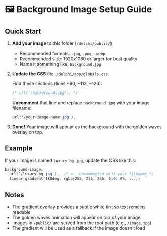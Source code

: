 # 🖼️ Background Image Setup Guide

## Quick Start

1. **Add your image** to this folder (`/delphi/public/`)
   - Recommended formats: `.jpg`, `.png`, `.webp`
   - Recommended size: 1920x1080 or larger for best quality
   - Name it something like: `background.jpg`

2. **Update the CSS** file: `/delphi/app/globals.css`
   
   Find these sections (lines ~90, ~113, ~126):
   ```css
   /* url('/background.jpg'), */
   ```
   
   **Uncomment** that line and replace `background.jpg` with your image filename:
   ```css
   url('/your-image-name.jpg'),
   ```

3. **Done!** Your image will appear as the background with the golden waves overlay on top.

## Example

If your image is named `luxury-bg.jpg`, update the CSS like this:

```css
background-image: 
  url('/luxury-bg.jpg'),  /* <-- Uncommented with your filename */
  linear-gradient(180deg, rgba(255, 255, 255, 0.9) 0%, ...);
```

## Notes

- The gradient overlay provides a subtle white tint so text remains readable
- The golden waves animation will appear on top of your image
- Images in `/public/` are served from the root path (e.g., `/image.jpg`)
- The gradient will be used as a fallback if the image doesn't load
